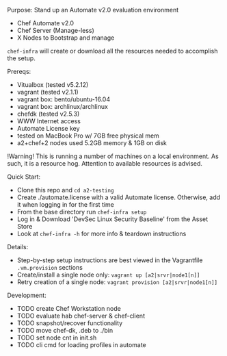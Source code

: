 Purpose: Stand up an Automate v2.0 evaluation environment
- Chef Automate v2.0
- Chef Server (Manage-less)
- X Nodes to Bootstrap and manage

`chef-infra` will create or download all the resources needed to
accomplish the setup.


Prereqs:
- Vitualbox (tested v5.2.12)
- vagrant (tested v2.1.1)
- vagrant box: bento/ubuntu-16.04
- vagrant box: archlinux/archlinux
- chefdk (tested v2.5.3)
- WWW Internet access
- Automate License key
- tested on MacBook Pro w/ 7GB free physical mem
- a2+chef+2 nodes used 5.2GB memory & 1GB on disk


!Warning! This is running a number of machines on a local environment.  As such,
it is a resource hog. Attention to available resources is advised.


Quick Start:
- Clone this repo and `cd a2-testing`
- Create ./automate.license with a valid Automate license. Otherwise, add it when logging in for the first time
- From the base directory run `chef-infra setup`
- Log in & Download 'DevSec Linux Security Baseline' from the Asset Store
- Look at `chef-infra -h` for more info & teardown instructions

Details:
- Step-by-step setup instructions are best viewed in the Vagrantfile `.vm.provision` sections
- Create/install a single node only: `vagrant up [a2|srvr|node1[n]]`
- Retry creation of a single node: `vagrant provision [a2|srvr|node1[n]]`

Development:
- TODO create Chef Workstation node
- TODO evaluate hab chef-server & chef-client
- TODO snapshot/recover functionality
- TODO move chef-dk, .deb to ./bin
- TODO set node cnt in init.sh
- TODO cli cmd for loading profiles in automate
